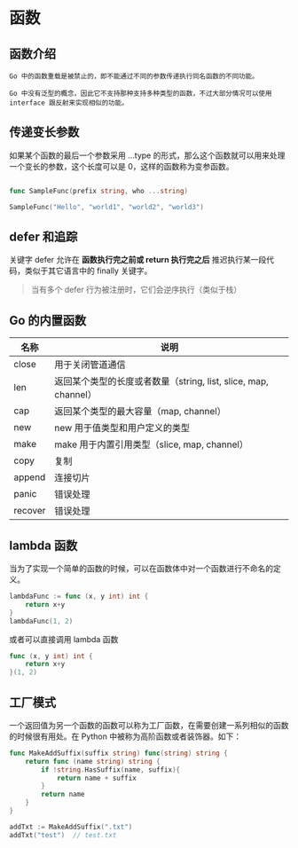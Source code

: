 # 函数

## 函数介绍

    Go 中的函数重载是被禁止的，即不能通过不同的参数传递执行同名函数的不同功能。

    Go 中没有泛型的概念，因此它不支持那种支持多种类型的函数，不过大部分情况可以使用 interface 跟反射来实现相似的功能。

## 传递变长参数

如果某个函数的最后一个参数采用 ...type 的形式，那么这个函数就可以用来处理一个变长的参数，这个长度可以是 0，这样的函数称为变参函数。
```go

func SampleFunc(prefix string, who ...string)

SampleFunc("Hello", "world1", "world2", "world3")

```

## defer 和追踪

关键字 defer 允许在 **函数执行完之前或 return 执行完之后** 推迟执行某一段代码，类似于其它语言中的 finally 关键字。
> 当有多个 defer 行为被注册时，它们会逆序执行（类似于栈）

## Go 的内置函数

名称 | 说明 
--- | ---
close | 用于关闭管道通信
len | 返回某个类型的长度或者数量（string, list, slice, map, channel）
cap | 返回某个类型的最大容量（map, channel）
new | new 用于值类型和用户定义的类型
make | make 用于内置引用类型（slice, map, channel）
copy | 复制
append | 连接切片
panic | 错误处理
recover | 错误处理

## lambda 函数
当为了实现一个简单的函数的时候，可以在函数体中对一个函数进行不命名的定义。
```go
lambdaFunc := func (x, y int) int {
    return x+y
}
lambdaFunc(1, 2)
```
或者可以直接调用 lambda 函数
```go
func (x, y int) int {
    return x+y
}(1, 2)
```

## 工厂模式
一个返回值为另一个函数的函数可以称为工厂函数，在需要创建一系列相似的函数的时候很有用处。在 Python 中被称为高阶函数或者装饰器。如下：

```go
func MakeAddSuffix(suffix string) func(string) string {
    return func (name string) string {
        if !string.HasSuffix(name, suffix){
            return name + suffix
        }
        return name
    }
}

addTxt := MakeAddSuffix(".txt")
addTxt("test")  // test.txt
```